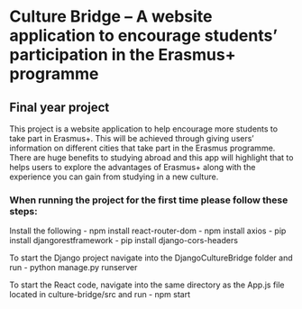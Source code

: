 # Culture Bridge – A website application to encourage students’ participation in the Erasmus+ programme
## Final year project

This project is a website application to help encourage more students to take part in Erasmus+. This will be achieved through giving users’ information on different cities that take part in the Erasmus programme. There are huge benefits to studying abroad and this app will highlight that to helps users to explore the advantages of Erasmus+ along with the experience you can gain from studying in a new culture.

### When running the project for the first time please follow these steps:
Install the following - npm install react-router-dom 
                      - npm install axios
                      - pip install djangorestframework
                      - pip install django-cors-headers

To start the Django project navigate into the DjangoCultureBridge folder and run - python manage.py runserver

To start the React code, navigate into the same directory as the App.js file located in culture-bridge/src and run - npm start
